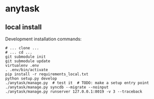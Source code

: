anytask
=======


local install
-------------

Development installation commands:

    # ... clone ...
    # ... cd ...
    git submodule init
    git submodule update
    virtualenv .env
    . .env/bin/activate
    pip install -r requirements_local.txt
    python setup.py develop
    ./anytask/manage.py  # test it  # TODO: make a setup entry point
    ./anytask/manage.py syncdb --migrate --noinput
    ./anytask/manage.py runserver 127.0.0.1:8019 -v 3 --traceback
